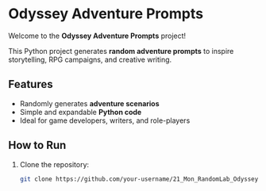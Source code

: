 # Odyssey Adventure Prompts

Welcome to the **Odyssey Adventure Prompts** project!

This Python project generates **random adventure prompts** to inspire storytelling, RPG campaigns, and creative writing.

## Features
- Randomly generates **adventure scenarios**
- Simple and expandable **Python code**
- Ideal for game developers, writers, and role-players

## How to Run

1. Clone the repository:
   ```bash
   git clone https://github.com/your-username/21_Mon_RandomLab_Odyssey.git
